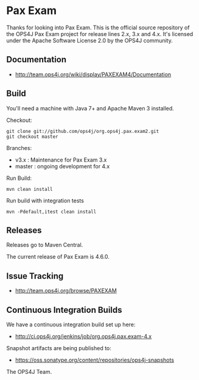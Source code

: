 Pax Exam
========

Thanks for looking into Pax Exam.
This is the official source repository of the OPS4J Pax Exam project for 
release lines 2.x, 3.x and 4.x.
It's licensed under the Apache Software License 2.0 by the OPS4J community.

## Documentation

* <http://team.ops4j.org/wiki/display/PAXEXAM4/Documentation>

## Build

You'll need a machine with Java 7+ and Apache Maven 3 installed.

Checkout:

    git clone git://github.com/ops4j/org.ops4j.pax.exam2.git
    git checkout master

Branches:
* v3.x   : Maintenance for Pax Exam 3.x 
* master : ongoing development for 4.x 

Run Build:

    mvn clean install

Run build with integration tests

    mvn -Pdefault,itest clean install

## Releases

Releases go to Maven Central.

The current release of Pax Exam is 4.6.0.

## Issue Tracking

* <http://team.ops4j.org/browse/PAXEXAM>

## Continuous Integration Builds

We have a continuous integration build set up here:

* <http://ci.ops4j.org/jenkins/job/org.ops4j.pax.exam-4.x>

Snapshot artifacts are being published to:

* <https://oss.sonatype.org/content/repositories/ops4j-snapshots>


The OPS4J Team.
